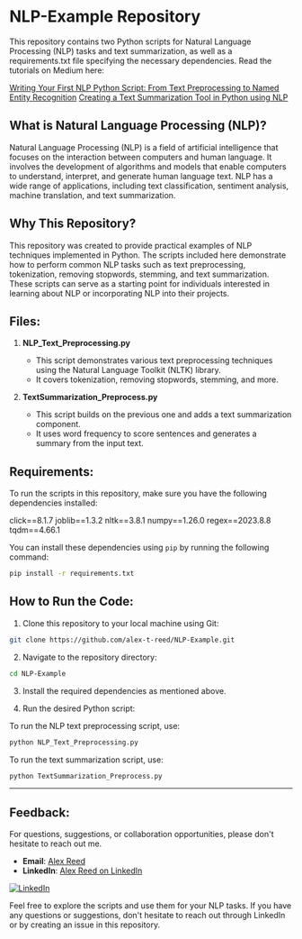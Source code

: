 # NLP-Example Repository

This repository contains two Python scripts for Natural Language Processing (NLP) tasks and text summarization, as well as a requirements.txt file specifying the necessary dependencies. Read the tutorials on Medium here:

[Writing Your First NLP Python Script: From Text Preprocessing to Named Entity Recognition](https://medium.com/@alexreed.atr/a3eb71f5b2f?source=friends_link&sk=202e9690591868f22a142ef4ddc8bd38)
[Creating a Text Summarization Tool in Python using NLP](https://medium.com/@alexreed.atr/58fa7aa54b66?source=friends_link&sk=7706cb1ad4d4fce60074c5ca25b336bd)

## What is Natural Language Processing (NLP)?

Natural Language Processing (NLP) is a field of artificial intelligence that focuses on the interaction between computers and human language. It involves the development of algorithms and models that enable computers to understand, interpret, and generate human language text. NLP has a wide range of applications, including text classification, sentiment analysis, machine translation, and text summarization.

## Why This Repository?

This repository was created to provide practical examples of NLP techniques implemented in Python. The scripts included here demonstrate how to perform common NLP tasks such as text preprocessing, tokenization, removing stopwords, stemming, and text summarization. These scripts can serve as a starting point for individuals interested in learning about NLP or incorporating NLP into their projects.


## Files:

1. **NLP_Text_Preprocessing.py**
   - This script demonstrates various text preprocessing techniques using the Natural Language Toolkit (NLTK) library.
   - It covers tokenization, removing stopwords, stemming, and more.
   
2. **TextSummarization_Preprocess.py**
   - This script builds on the previous one and adds a text summarization component.
   - It uses word frequency to score sentences and generates a summary from the input text.

## Requirements:

To run the scripts in this repository, make sure you have the following dependencies installed:

click==8.1.7
joblib==1.3.2
nltk==3.8.1
numpy==1.26.0
regex==2023.8.8
tqdm==4.66.1

You can install these dependencies using `pip` by running the following command:

```bash
pip install -r requirements.txt
```

## How to Run the Code:
1. Clone this repository to your local machine using Git:
```bash
git clone https://github.com/alex-t-reed/NLP-Example.git
```

2. Navigate to the repository directory:

```bash
cd NLP-Example
```

3. Install the required dependencies as mentioned above.

4. Run the desired Python script:

To run the NLP text preprocessing script, use:
```bash
python NLP_Text_Preprocessing.py
```

To run the text summarization script, use:
```bash
python TextSummarization_Preprocess.py
```
---
## Feedback:

For questions, suggestions, or collaboration opportunities, please don't hesitate to reach out me.
- **Email**: [Alex Reed](mailto:alexreed@ucsb.edu)
- **LinkedIn**: [Alex Reed on LinkedIn](https://www.linkedin.com/in/alextreed)

[![LinkedIn](https://img.shields.io/badge/LinkedIn-0077B5?style=for-the-badge&logo=linkedin&logoColor=white)](https://www.linkedin.com/in/alextreed)

Feel free to explore the scripts and use them for your NLP tasks. If you have any questions or suggestions, don't hesitate to reach out through LinkedIn or by creating an issue in this repository.